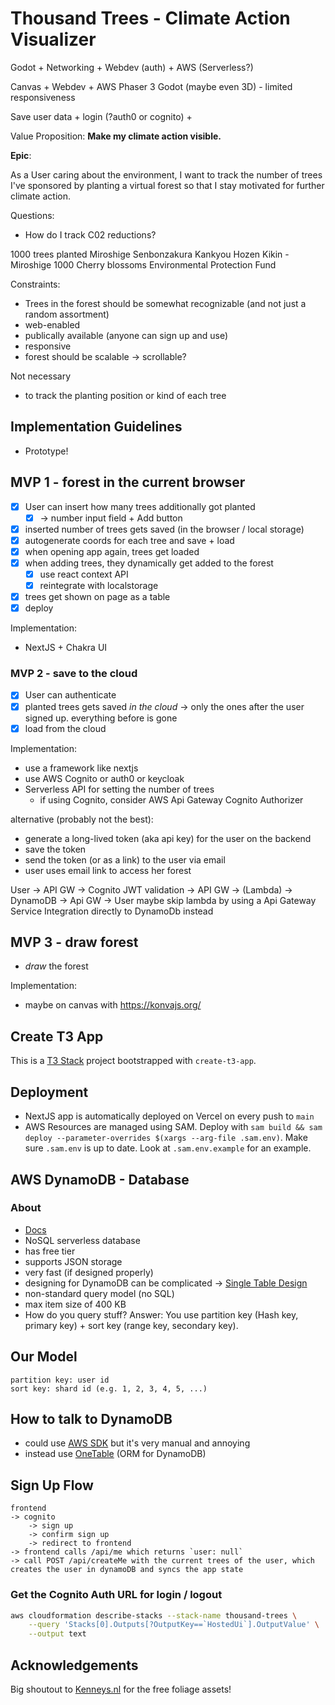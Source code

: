 # Thousand Trees - Climate Action Visualizer

Godot + Networking + Webdev (auth) + AWS (Serverless?)

Canvas + Webdev + AWS
Phaser 3
Godot (maybe even 3D) - limited responsiveness

Save user data + login (?auth0 or cognito) +

Value Proposition:
**Make my climate action visible.**

**Epic**:

As a User caring about the environment,
I want to track the number of trees I've sponsored
by planting a virtual forest
so that I stay motivated for further climate action.

Questions:

- How do I track C02 reductions?

1000 trees planted Miroshige Senbonzakura Kankyou Hozen Kikin - Miroshige 1000 Cherry blossoms Environmental Protection Fund

Constraints:

- Trees in the forest should be somewhat recognizable (and not just a random assortment)
- web-enabled
- publically available (anyone can sign up and use)
- responsive
- forest should be scalable -> scrollable?

Not necessary

- to track the planting position or kind of each tree

## Implementation Guidelines

- Prototype!

## MVP 1 - forest in the current browser

- [x] User can insert how many trees additionally got planted
  - [x] -> number input field + Add button
- [x] inserted number of trees gets saved (in the browser / local storage)
- [x] autogenerate coords for each tree and save + load
- [x] when opening app again, trees get loaded
- [x] when adding trees, they dynamically get added to the forest
  - [x] use react context API
  - [x] reintegrate with localstorage
- [x] trees get shown on page as a table
- [x] deploy

Implementation:

- NextJS + Chakra UI

### MVP 2 - save to the cloud

- [x] User can authenticate
- [x] planted trees gets saved _in the cloud_ -> only the ones after the user signed up. everything before is gone
- [x] load from the cloud

Implementation:

- use a framework like nextjs
- use AWS Cognito or auth0 or keycloak
- Serverless API for setting the number of trees
  - if using Cognito, consider AWS Api Gateway Cognito Authorizer

alternative (probably not the best):

- generate a long-lived token (aka api key) for the user on the backend
- save the token
- send the token (or as a link) to the user via email
- user uses email link to access her forest

User -> API GW -> Cognito JWT validation -> API GW -> (Lambda) -> DynamoDB -> Api GW -> User
maybe skip lambda by using a Api Gateway Service Integration directly to DynamoDb instead

## MVP 3 - draw forest

- _draw_ the forest

Implementation:

- maybe on canvas with <https://konvajs.org/>

## Create T3 App

This is a [T3 Stack](https://create.t3.gg/) project bootstrapped with `create-t3-app`.

## Deployment

- NextJS app is automatically deployed on Vercel on every push to `main`
- AWS Resources are managed using SAM. Deploy with `sam build && sam deploy --parameter-overrides $(xargs --arg-file .sam.env)`. Make sure `.sam.env` is up to date. Look at `.sam.env.example` for an example.

## AWS DynamoDB - Database

### About

- [Docs](https://aws.amazon.com/dynamodb/)
- NoSQL serverless database
- has free tier
- supports JSON storage
- very fast (if designed properly)
- designing for DynamoDB can be complicated -> [Single Table Design](https://www.alexdebrie.com/posts/dynamodb-single-table/)
- non-standard query model (no SQL)
- max item size of 400 KB
- How do you query stuff? Answer: You use partition key (Hash key, primary key) + sort key (range key, secondary key).

## Our Model

```log
partition key: user id
sort key: shard id (e.g. 1, 2, 3, 4, 5, ...)
```

## How to talk to DynamoDB

- could use [AWS SDK](https://docs.aws.amazon.com/sdk-for-javascript/v2/developer-guide/dynamodb-examples.html) but it's very manual and annoying
- instead use [OneTable](https://doc.onetable.io/start/quick-tour/) (ORM for DynamoDB)

## Sign Up Flow

```log
frontend
-> cognito
    -> sign up
    -> confirm sign up
    -> redirect to frontend
-> frontend calls /api/me which returns `user: null`
-> call POST /api/createMe with the current trees of the user, which creates the user in dynamoDB and syncs the app state
```

### Get the Cognito Auth URL for login / logout

```sh
aws cloudformation describe-stacks --stack-name thousand-trees \
    --query 'Stacks[0].Outputs[?OutputKey==`HostedUi`].OutputValue' \
    --output text
```

## Acknowledgements

Big shoutout to [Kenneys.nl](https://www.kenney.nl/assets/foliage-pack) for the free foliage assets!
